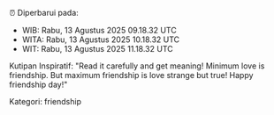 ⏰ Diperbarui pada:
- WIB: Rabu, 13 Agustus 2025 09.18.32 UTC
- WITA: Rabu, 13 Agustus 2025 10.18.32 UTC
- WIT: Rabu, 13 Agustus 2025 11.18.32 UTC

Kutipan Inspiratif:
"Read it carefully and get meaning! Minimum love is friendship. But maximum friendship is love strange but true! Happy friendship day!"


Kategori: friendship

